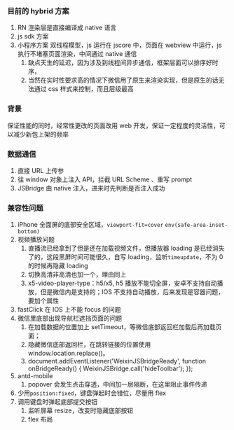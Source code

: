 ### 目前的 hybrid 方案

1. RN 渲染层是直接编译成 native 语言
2. js sdk 方案
3. 小程序方案 双线程模型，js 运行在 jscore 中，页面在 webview 中运行，js 执行不堵塞页面渲染，中间通过 native 通信
   1. 缺点天生的延迟，因为涉及到线程间异步通信，框架层面可以排序好时序，
   2. 当然在实时性要求高的情况下微信用了原生来渲染实现，但是原生的话无法通过 css 样式来控制，而且层级最高

### 背景

保证性能的同时，经常性更改的页面改用 web 开发，保证一定程度的灵活性，可以减少新包上架的频率

### 数据通信

1. 直接 URL 上传参
2. 往 window 对象上注入 API，拦截 URL Scheme 、重写 prompt
3. JSBridge 由 native 注入，进来时先判断是否注入成功

### 兼容性问题

1. iPhone 全面屏的底部安全区域，`viewport-fit=cover` `env(safe-area-inset-bottom)`
2. 视频播放问题
   1. 直播流已经拿到了但是还在加载视频文件，但播放器 loading 是已经消失了的，这段黑屏时间可能很久，自写 loading，监听`timeupdate`，不为 0 的时候再隐藏 loading
   2. 切换高清非高清也加一个，理由同上
   3. x5-video-player-type：h5/x5, h5 播放不能切全屏，安卓不支持自动播放，但是微信内是支持的；IOS 不支持自动播放，后来发现是容器问题，要加个属性
3. fastClick 在 IOS 上不能 focus 的问题
4. 微信里底部出现导航栏遮挡页面的问题
   1. 在加载数据的位置加上 setTimeout，等微信底部返回栏加载后再加载页面；
   2. 隐藏微信底部返回栏，在跳转链接的位置使用 window.location.replace()。
   3. document.addEventListener('WeixinJSBridgeReady', function onBridgeReady() {
      WeixinJSBridge.call('hideToolbar');
      });
5. antd-mobile
   1. popover 会发生点击穿透，中间加一层隔断，在这里阻止事件传递
6. 少用`position:fixed`，键盘弹起时会错位，尽量用 flex
7. 调用键盘时弹起底部提交按钮
   1. 监听屏幕 resize，改变时隐藏底部按钮
   2. flex 布局
